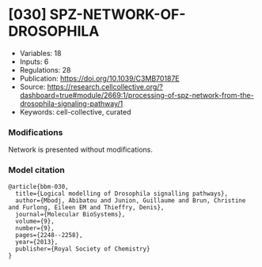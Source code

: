 # \[030\] SPZ-NETWORK-OF-DROSOPHILA

 - Variables: 18
 - Inputs: 6
 - Regulations: 28
 - Publication: https://doi.org/10.1039/C3MB70187E
 - Source: https://research.cellcollective.org/?dashboard=true#module/2669:1/processing-of-spz-network-from-the-drosophila-signaling-pathway/1
 - Keywords: cell-collective, curated


### Modifications

Network is presented without modifications.

### Model citation

```
@article{bbm-030,
  title={Logical modelling of Drosophila signalling pathways},
  author={Mbodj, Abibatou and Junion, Guillaume and Brun, Christine and Furlong, Eileen EM and Thieffry, Denis},
  journal={Molecular BioSystems},
  volume={9},
  number={9},
  pages={2248--2258},
  year={2013},
  publisher={Royal Society of Chemistry}
}
```

